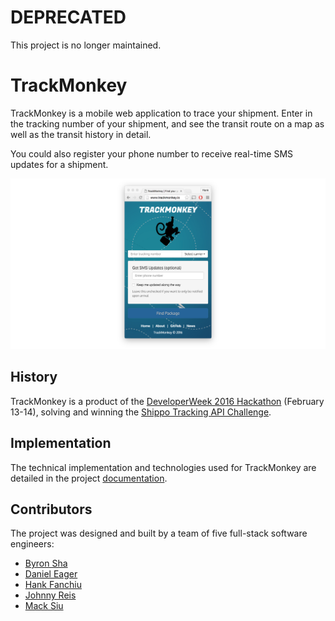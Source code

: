 # DEPRECATED

This project is no longer maintained.

# TrackMonkey

TrackMonkey is a mobile web application to trace your shipment. Enter in the tracking number of your shipment, and see the transit route on a map as well as the transit history in detail.

You could also register your phone number to receive real-time SMS updates for a shipment.

![TrackMonkey home page](./screenshot.png "TrackMonkey home page")

## History

TrackMonkey is a product of the [DeveloperWeek 2016 Hackathon](http://www.developerweek.com/hackathon/) (February 13-14), solving and winning the [Shippo Tracking API Challenge](https://github.com/goshippo/devweek16-shippo-challenge/).

## Implementation

The technical implementation and technologies used for TrackMonkey are detailed in the project [documentation](/docs/technology.md/).

## Contributors

The project was designed and built by a team of five full-stack software engineers:

- [Byron Sha](https://github.com/byronsha/)
- [Daniel Eager](https://github.com/deager/)
- [Hank Fanchiu](https://github.com/hankfanchiu/)
- [Johnny Reis](https://github.com/jjjreisss/)
- [Mack Siu](https://github.com/mjsiu/)
